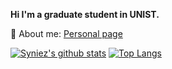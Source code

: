 **Hi I'm a graduate student in UNIST.**

💫 About me: [Personal page](https://jongsunglee.notion.site/)

[![Syniez's github stats](https://github-readme-stats.vercel.app/api?username=Syniez&count_private=True&custom_title=Syniez_status&bg_color=30,F9A5FF,75C8FF&title_color=E9E9E9&text_color=E9E9E9)](https://github.com/Syniez/github-readme-stats)
[![Top Langs](https://github-readme-stats.vercel.app/api/top-langs/?username=Syniez&layout=compact&bg_color=30,F9A5FF,75C8FF&title_color=E9E9E9&text_color=E9E9E9)](https://github.com/anuraghazra/github-readme-stats)
<!--
**Syniez/Syniez** is a ✨ _special_ ✨ repository because its `README.md` (this file) appears on your GitHub profile.

Here are some ideas to get you started:

- 🔭 I’m currently working on ...
- 🌱 I’m currently learning ...
- 👯 I’m looking to collaborate on ...
- 🤔 I’m looking for help with ...
- 💬 Ask me about ...
- 📫 How to reach me: ...
- 😄 Pronouns: ...
- ⚡ Fun fact: ...
-->
